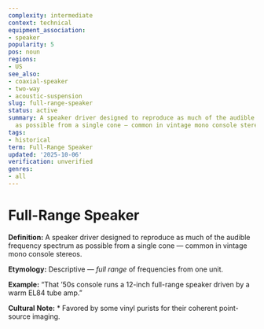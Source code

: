 ```yaml
---
complexity: intermediate
context: technical
equipment_association:
- speaker
popularity: 5
pos: noun
regions:
- US
see_also:
- coaxial-speaker
- two-way
- acoustic-suspension
slug: full-range-speaker
status: active
summary: A speaker driver designed to reproduce as much of the audible frequency spectrum
  as possible from a single cone — common in vintage mono console stereos.
tags:
- historical
term: Full-Range Speaker
updated: '2025-10-06'
verification: unverified
genres:
- all
---
```


# Full-Range Speaker

**Definition:** A speaker driver designed to reproduce as much of the audible frequency spectrum as possible from a single cone — common in vintage mono console stereos.

**Etymology:** Descriptive — *full range* of frequencies from one unit.

**Example:** “That ’50s console runs a 12-inch full-range speaker driven by a warm EL84 tube amp.”

**Cultural Note:** * Favored by some vinyl purists for their coherent point-source imaging.


